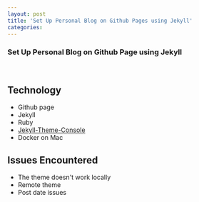 ```yaml
---
layout: post
title: 'Set Up Personal Blog on Github Pages using Jekyll'
categories:
---
```


### Set Up Personal Blog on Github Page using Jekyll

<br />

## Technology

- Github page
- Jekyll
- Ruby
- [Jekyll-Theme-Console](https://github.com/b2a3e8/jekyll-theme-console)
- Docker on Mac

## Issues Encountered

- The theme doesn't work locally
- Remote theme
- Post date issues
